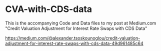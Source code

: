 # CVA-with-CDS-data
This is the accompanying Code and Data files to my post at Medium.com "Credit Valuation Adjustment for Interest Rate Swaps with CDS Data"

https://medium.com/@alexander.tsoskounoglou/credit-valuation-adjustment-for-interest-rate-swaps-with-cds-data-49d961485c64

